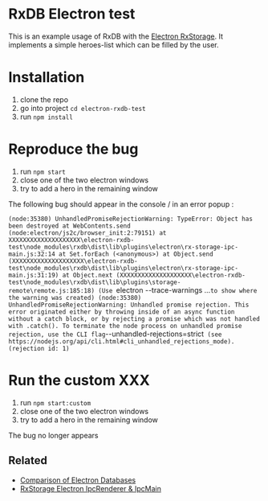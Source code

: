 # RxDB Electron test

This is an example usage of RxDB with the [Electron RxStorage](https://rxdb.info/electron.html). It implements a simple heroes-list which can be filled by the user.

# Installation

1. clone the repo
2. go into project `cd electron-rxdb-test`
3. run `npm install`

# Reproduce the bug

1. run `npm start`
2. close one of the two electron windows
3. try to add a hero in the remaining window

The following bug should appear in the console / in an error popup :

`(node:35380) UnhandledPromiseRejectionWarning: TypeError: Object has been destroyed
    at WebContents.send (node:electron/js2c/browser_init:2:79151)
    at XXXXXXXXXXXXXXXXXXXX\electron-rxdb-test\node_modules\rxdb\dist\lib\plugins\electron\rx-storage-ipc-main.js:32:14
    at Set.forEach (<anonymous>)
    at Object.send (XXXXXXXXXXXXXXXXXXXX\electron-rxdb-test\node_modules\rxdb\dist\lib\plugins\electron\rx-storage-ipc-main.js:31:19)
    at Object.next (XXXXXXXXXXXXXXXXXXXX\electron-rxdb-test\node_modules\rxdb\dist\lib\plugins\storage-remote\remote.js:185:18)
(Use `electron --trace-warnings ...` to show where the warning was created)
(node:35380) UnhandledPromiseRejectionWarning: Unhandled promise rejection. This error originated either by throwing inside of an async function without a catch block, or by rejecting a promise which was not handled with .catch(). To terminate the node process on unhandled promise rejection, use the CLI flag `--unhandled-rejections=strict` (see https://nodejs.org/api/cli.html#cli_unhandled_rejections_mode). (rejection id: 1)`


# Run the custom XXX

1. run `npm start:custom`
2. close one of the two electron windows
3. try to add a hero in the remaining window

The bug no longer appears

## Related

-   [Comparison of Electron Databases](https://rxdb.info/electron-database.html)
-   [RxStorage Electron IpcRenderer & IpcMain](https://rxdb.info/electron.html)